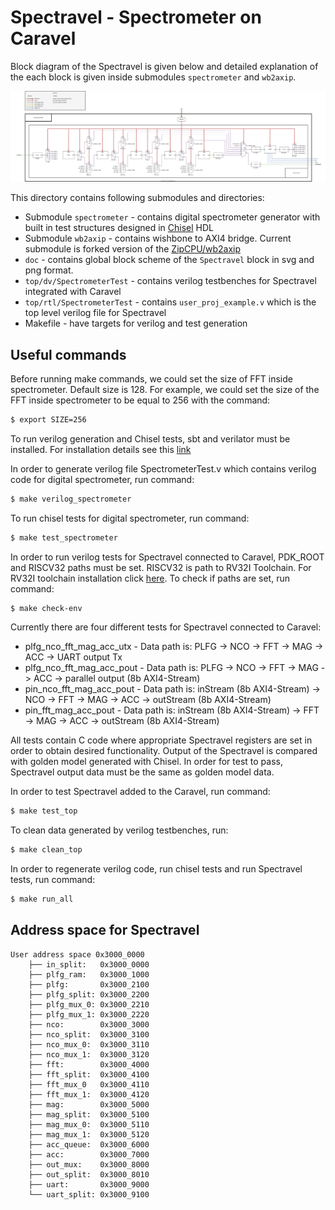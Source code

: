 # Spectravel - Spectrometer on Caravel  

Block diagram of the Spectravel is given below and detailed explanation of the each block is given inside submodules `spectrometer` and `wb2axip`.

![Global block scheme of the Spectravel](./doc/SpectrometerTest.svg)

This directory contains following submodules and directories:

* Submodule `spectrometer` -  contains digital spectrometer generator with built in test structures designed in [Chisel](http://www.chisel-lang.org) HDL
* Submodule  `wb2axip` - contains wishbone to AXI4 bridge. Current submodule is forked version of the [ZipCPU/wb2axip](https://github.com/ZipCPU/wb2axip)
* `doc` - contains global block scheme of the `Spectravel` block in svg and png format.
* `top/dv/SpectrometerTest` - contains verilog testbenches for Spectravel integrated with Caravel
* `top/rtl/SpectrometerTest` - contains `user_proj_example.v` which is the top level verilog file for Spectravel
* Makefile - have targets for verilog and test generation 

## Useful commands
Before running make commands, we could set the size of FFT inside spectrometer. Default size is 128. For example, we could set the size of the FFT inside spectrometer to be equal to 256 with the command:
```sh
$ export SIZE=256
```
To run verilog generation and Chisel tests, sbt and verilator must be installed. For installation details see this [link](https://chipyard.readthedocs.io/en/latest/Chipyard-Basics/Initial-Repo-Setup.html#requirements)

In order to generate verilog file SpectrometerTest.v which contains verilog code for digital spectrometer, run command:
```sh
$ make verilog_spectrometer
```
To run chisel tests for digital spectrometer, run command:
```sh
$ make test_spectrometer
```

In order to run verilog tests for Spectravel connected to Caravel, PDK_ROOT and RISCV32 paths must be set. RISCV32 is path to RV32I Toolchain. For RV32I toolchain installation click [here](https://github.com/cliffordwolf/picorv32#building-a-pure-rv32i-toolchain). To check if paths are set, run command:
```sh
$ make check-env
```
Currently there are four different tests for Spectravel connected to Caravel:
* plfg_nco_fft_mag_acc_utx - Data path is: PLFG -> NCO -> FFT -> MAG -> ACC -> UART output Tx
* plfg_nco_fft_mag_acc_pout - Data path is: PLFG -> NCO -> FFT -> MAG -> ACC -> parallel output (8b AXI4-Stream)
* pin_nco_fft_mag_acc_pout - Data path is: inStream (8b AXI4-Stream) -> NCO -> FFT -> MAG -> ACC -> outStream (8b AXI4-Stream)
* pin_fft_mag_acc_pout - Data path is: inStream (8b AXI4-Stream) -> FFT -> MAG -> ACC -> outStream (8b AXI4-Stream)

All tests contain C code where appropriate Spectravel registers are set in order to obtain desired functionality. Output of the Spectravel is compared with golden model generated with Chisel. In order for test to pass, Spectravel output data must be the same as golden model data.

In order to test Spectravel added to the Caravel, run command:
```sh
$ make test_top
```
To clean data generated by verilog testbenches, run:
```sh
$ make clean_top
```

In order to regenerate verilog code, run chisel tests and run Spectravel tests, run command:
```sh
$ make run_all
```

## Address space for Spectravel
```
User address space 0x3000_0000
    ├── in_split:   0x3000_0000
    ├── plfg_ram:   0x3000_1000
    ├── plfg:       0x3000_2100
    ├── plfg_split: 0x3000_2200
    ├── plfg_mux_0: 0x3000_2210
    ├── plfg_mux_1: 0x3000_2220
    ├── nco:        0x3000_3000
    ├── nco_split:  0x3000_3100
    ├── nco_mux_0:  0x3000_3110
    ├── nco_mux_1:  0x3000_3120
    ├── fft:        0x3000_4000
    ├── fft_split:  0x3000_4100
    ├── fft_mux_0   0x3000_4110
    ├── fft_mux_1:  0x3000_4120
    ├── mag:        0x3000_5000
    ├── mag_split:  0x3000_5100
    ├── mag_mux_0:  0x3000_5110
    ├── mag_mux_1:  0x3000_5120
    ├── acc_queue:  0x3000_6000
    ├── acc:        0x3000_7000
    ├── out_mux:    0x3000_8000
    ├── out_split:  0x3000_8010
    ├── uart:       0x3000_9000
    └── uart_split: 0x3000_9100
```